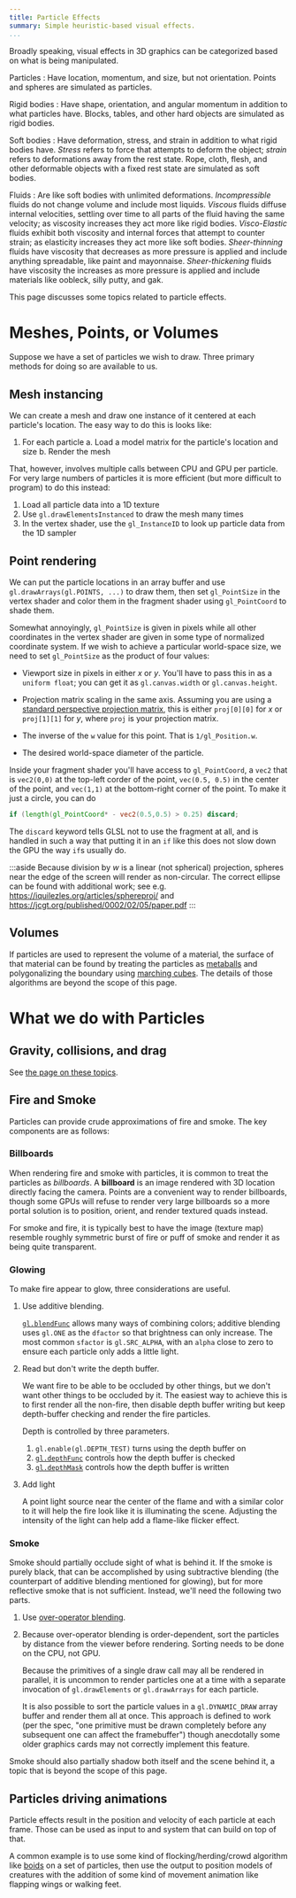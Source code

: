```yaml
---
title: Particle Effects
summary: Simple heuristic-based visual effects.
...
```


Broadly speaking, visual effects in 3D graphics can be categorized based on what is being manipulated.

Particles
:   Have location, momentum, and size, but not orientation.
    Points and spheres are simulated as particles.

Rigid bodies
:   Have shape, orientation, and angular momentum
    in addition to what particles have.
    Blocks, tables, and other hard objects are simulated as rigid bodies.

Soft bodies
:   Have deformation, stress, and strain in addition to what rigid bodies have.
    *Stress* refers to force that attempts to deform the object;
    *strain* refers to deformations away from the rest state.
    Rope, cloth, flesh, and other deformable objects with a fixed rest state are simulated as soft bodies.

Fluids
:   Are like soft bodies with unlimited deformations.
    *Incompressible* fluids do not change volume and include most liquids.
    *Viscous* fluids diffuse internal velocities, settling over time to all parts of the fluid having the same velocity;
    as viscosity increases they act more like rigid bodies.
    *Visco-Elastic* fluids exhibit both viscosity and internal forces that attempt to counter strain; as elasticity increases they act more like soft bodies.
    *Sheer-thinning* fluids have viscosity that decreases as more pressure is applied and include anything spreadable, like paint and mayonnaise.
    *Sheer-thickening* fluids have viscosity the increases as more pressure is applied and include materials like oobleck, silly putty, and gak.

This page discusses some topics related to particle effects.

# Meshes, Points, or Volumes

Suppose we have a set of particles we wish to draw.
Three primary methods for doing so are available to us.

## Mesh instancing

We can create a mesh and draw one instance of it centered at each particle's location.
The easy way to do this is looks like:

1. For each particle
    a. Load a model matrix for the particle's location and size
    b. Render the mesh

That, however, involves multiple calls between CPU and GPU per particle.
For very large numbers of particles it is more efficient (but more difficult to program) to do this instead:
    
1. Load all particle data into a 1D texture
2. Use `gl.drawElementsInstanced` to draw the mesh many times
3. In the vertex shader, use the `gl_InstanceID` to look up particle data from the 1D sampler

## Point rendering

We can put the particle locations in an array buffer and use `gl.drawArrays(gl.POINTS, ...)` to draw them,
then set `gl_PointSize` in the vertex shader
and color them in the fragment shader using `gl_PointCoord` to shade them.

Somewhat annoyingly, `gl_PointSize` is given in pixels
while all other coordinates in the vertex shader are given in some type of normalized coordinate system.
If we wish to achieve a particular world-space size, we need to set `gl_PointSize` as the product of four values:

- Viewport size in pixels in either $x$ or $y$.
    You'll have to pass this in as a `uniform float`;
    you can get it as `gl.canvas.width` or `gl.canvas.height`.

- Projection matrix scaling in the same axis.
    Assuming you are using a [standard perspective projection matrix](text/math2.html#division),
    this is either `proj[0][0]` for $x$
    or `proj[1][1]` for $y$, where `proj` is your projection matrix.

- The inverse of the `w` value for this point. That is `1/gl_Position.w`.

- The desired world-space diameter of the particle.

Inside your fragment shader you'll have access to `gl_PointCoord`, a `vec2` that is `vec2(0,0)` at the top-left corder of the point,
`vec(0.5, 0.5)` in the center of the point,
and `vec(1,1)` at the bottom-right corner of the point.
To make it just a circle, you can do

````glsl
if (length(gl_PointCoord* - vec2(0.5,0.5) > 0.25) discard;
````

The `discard` keyword tells GLSL not to use the fragment at all, and is handled in such a way that putting it in an `if` like this does not slow down the GPU the way `if`s usually do.


:::aside
Because division by $w$ is a linear (not spherical) projection,
spheres near the edge of the screen will render as non-circular.
The correct ellipse can be found with additional work;
see e.g. <https://iquilezles.org/articles/sphereproj/> and <https://jcgt.org/published/0002/02/05/paper.pdf>
:::

## Volumes

If particles are used to represent the volume of a material,
the surface of that material can be found by treating the particles as [metaballs](https://en.wikipedia.org/wiki/Metaballs) and polygonalizing the boundary using [marching cubes](https://en.wikipedia.org/wiki/Marching_cubes).
The details of those algorithms are beyond the scope of this page.

# What we do with Particles

## Gravity, collisions, and drag

See [the page on these topics](kinetics.html#particle-state-and-forces).

## Fire and Smoke

Particles can provide crude approximations of fire and smoke.
The key components are as follows:

### Billboards

When rendering fire and smoke with particles, it is common to treat the particles as *billboards*.
A **billboard** is an image rendered with 3D location directly facing the camera.
Points are a convenient way to render billboards,
though some GPUs will refuse to render very large billboards
so a more portal solution is to position, orient, and render textured quads instead.

For smoke and fire, it is typically best to have the image (texture map) resemble roughly symmetric burst of fire or puff of smoke
and render it as being quite transparent.

### Glowing

To make fire appear to glow, three considerations are useful.

1. Use additive blending.
    
    [`gl.blendFunc`](https://developer.mozilla.org/en-US/docs/Web/API/WebGLRenderingContext/blendFunc) allows many ways of combining colors;
    additive blending uses `gl.ONE` as the `dfactor`
    so that brightness can only increase.
    The most common `sfactor` is `gl.SRC_ALPHA`, with an `alpha` close to zero to ensure each particle only adds a little light.

2. Read but don't write the depth buffer.
    
    We want fire to be able to be occluded by other things,
    but we don't want other things to be occluded by it.
    The easiest way to achieve this is to first render all the non-fire,
    then disable depth buffer writing but keep depth-buffer checking and render the fire particles.

    Depth is controlled by three parameters.
    
    1. `gl.enable(gl.DEPTH_TEST)` turns using the depth buffer on
    2. [`gl.depthFunc`](https://developer.mozilla.org/en-US/docs/Web/API/WebGLRenderingContext/depthFunc) controls how the depth buffer is checked
    3. [`gl.depthMask`](https://developer.mozilla.org/en-US/docs/Web/API/WebGLRenderingContext/depthMask) controls how the depth buffer is written

3. Add light
    
    A point light source near the center of the flame and with a similar color to it will help the fire look like it is illuminating the scene.
    Adjusting the intensity of the light can help add a flame-like flicker effect.

### Smoke

Smoke should partially occlude sight of what is behind it.
If the smoke is purely black, that can be accomplished by using subtractive blending (the counterpart of additive blending mentioned for glowing), but for more reflective smoke that is not sufficient.
Instead, we'll need the following two parts.

1. Use [over-operator blending](other-rasterization.html#blending).

2. Because over-operator blending is order-dependent,
    sort the particles by distance from the viewer before rendering.
    Sorting needs to be done on the CPU, not GPU.
    
    Because the primitives of a single draw call may all be rendered in parallel, it is uncommon to render particles one at a time with a separate invocation of `gl.drawElements` or `gl.drawArrays` for each particle.
    
    It is also possible to sort the particle values in a `gl.DYNAMIC_DRAW` array buffer and render them all at once.
    This approach is defined to work (per the spec, "one primitive must be drawn completely before any subsequent one can affect the framebuffer")
    though anecdotally some older graphics cards may not correctly implement this feature.

Smoke should also partially shadow both itself and the scene behind it, a topic that is beyond the scope of this page.

## Particles driving animations

Particle effects result in the position and velocity of each particle at each frame.
Those can be used as input to and system that can build on top of that.

A common example is to use some kind of flocking/herding/crowd algorithm like [boids](https://www.red3d.com/cwr/boids/) on a set of particles,
then use the output to position models of creatures with the addition of some kind of movement animation like flapping wings or walking feet.
